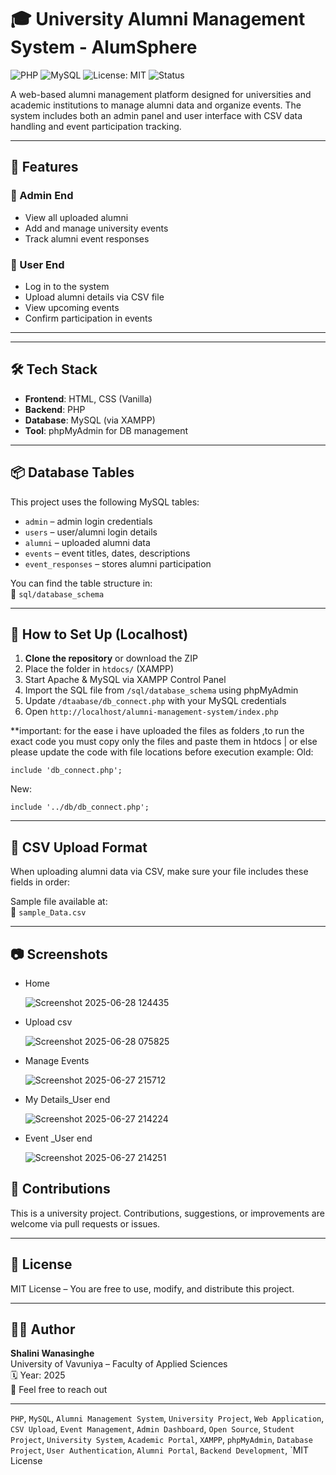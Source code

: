 # 🎓 University Alumni Management System - AlumSphere

![PHP](https://img.shields.io/badge/PHP-7.4%2B-blue)
![MySQL](https://img.shields.io/badge/Database-MySQL-lightgrey)
![License: MIT](https://img.shields.io/badge/License-MIT-green)
![Status](https://img.shields.io/badge/Project-University%20Assignment-blueviolet)

A web-based alumni management platform designed for universities and academic institutions to manage alumni data and organize events. The system includes both an admin panel and user interface with CSV data handling and event participation tracking.

---

## 🚀 Features

### 🔐 Admin End
- View all uploaded alumni
- Add and manage university events
- Track alumni event responses

### 👤 User End
- Log in to the system
- Upload alumni details via CSV file
- View upcoming events
- Confirm participation in events

---
---

## 🛠️ Tech Stack

- **Frontend**: HTML, CSS (Vanilla)
- **Backend**: PHP
- **Database**: MySQL (via XAMPP)
- **Tool**: phpMyAdmin for DB management

---

## 📦 Database Tables

This project uses the following MySQL tables:

- `admin` – admin login credentials
- `users` – user/alumni login details
- `alumni` – uploaded alumni data
- `events` – event titles, dates, descriptions
- `event_responses` – stores alumni participation

You can find the table structure in:  
📁 `sql/database_schema`

---

## 📌 How to Set Up (Localhost)

1. **Clone the repository** or download the ZIP
2. Place the folder in `htdocs/` (XAMPP)
3. Start Apache & MySQL via XAMPP Control Panel
4. Import the SQL file from `/sql/database_schema` using phpMyAdmin
5. Update `/dtaabase/db_connect.php` with your MySQL credentials
6. Open `http://localhost/alumni-management-system/index.php`

**important: for the ease i have uploaded the files as folders ,to run the exact code you must copy only the files and paste them in htdocs | or else please update the code with file locations before execution
example:
Old:
```
include 'db_connect.php';
```
New:
```
include '../db/db_connect.php';
```
---

## 🧾 CSV Upload Format

When uploading alumni data via CSV, make sure your file includes these fields in order:


Sample file available at:  
📄 `sample_Data.csv`

---

## 📷 Screenshots
<ul>

  <li>Home</li>

  ![Screenshot 2025-06-28 124435](https://github.com/user-attachments/assets/6d6359c2-d74e-40e7-a580-131abd2fca6a)
  

  
<li>Upload csv </li>

![Screenshot 2025-06-28 075825](https://github.com/user-attachments/assets/b37bf54e-370a-42d2-abec-5f5dea36033f)

<li>Manage Events</li>

![Screenshot 2025-06-27 215712](https://github.com/user-attachments/assets/9aefa397-5c2a-445d-aba4-826c6aba818b)


<li>My Details_User end</li>

![Screenshot 2025-06-27 214224](https://github.com/user-attachments/assets/ea7116a2-0486-4de3-a003-6e935466da18)

<li> Event _User end</li>

![Screenshot 2025-06-27 214251](https://github.com/user-attachments/assets/a180ba5a-f7e7-435b-adc8-2160b3cd6d86)

</ul>


## 🤝 Contributions

This is a university project. Contributions, suggestions, or improvements are welcome via pull requests or issues.

---

## 📃 License

MIT License – You are free to use, modify, and distribute this project.

---

## 🙋‍♀️ Author

**Shalini Wanasinghe**  
University of Vavuniya – Faculty of Applied Sciences  
🗓️ Year: 2025  
📧 Feel free to reach out

---

`PHP`, `MySQL`, `Alumni Management System`, `University Project`, `Web Application`, `CSV Upload`, `Event Management`, `Admin Dashboard`, `Open Source`, `Student Project`, `University System`, `Academic Portal`, `XAMPP`, `phpMyAdmin`, `Database Project`, `User Authentication`, `Alumni Portal`, `Backend Development`, `MIT License
